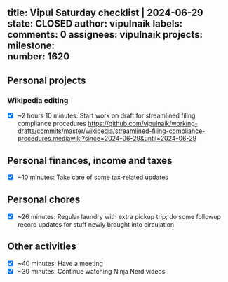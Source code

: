 title:	Vipul Saturday checklist | 2024-06-29
state:	CLOSED
author:	vipulnaik
labels:	
comments:	0
assignees:	vipulnaik
projects:	
milestone:	
number:	1620
--
## Personal projects

### Wikipedia editing

- [x] ~2 hours 10 minutes: Start work on draft for streamlined filing compliance procedures https://github.com/vipulnaik/working-drafts/commits/master/wikipedia/streamlined-filing-compliance-procedures.mediawiki?since=2024-06-29&until=2024-06-29

## Personal finances, income and taxes

- [x] ~10 minutes: Take care of some tax-related updates

## Personal chores

- [x] ~26 minutes: Regular laundry with extra pickup trip; do some followup record updates for stuff newly brought into circulation

## Other activities

- [x] ~40 minutes: Have a meeting
- [x] ~30 minutes: Continue watching Ninja Nerd videos
